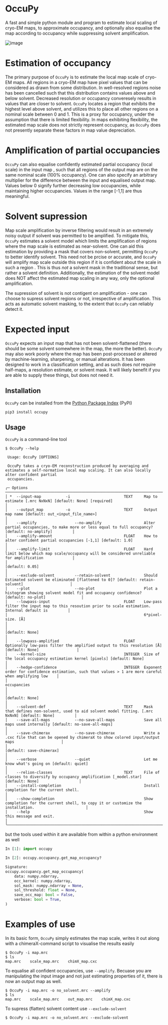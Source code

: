 # OccuPy 

A fast and simple python module and program to estimate local scaling of cryo-EM maps, to approximate 
occupancy, and optionally also equalise the map according to occupancy while suppressing solvent amplification.

![image](resources/cover.png)


# Estimation of occupancy 
The primary purpose of `OccuPy` is to estimate the local map scale of cryo-EM maps. All regions in a cryo-EM map 
have pixel values that can be considered as drawn from some distribution. In well-resolved regions noise has been 
cancelled such that this distribution contains values above and below solvent. Decreased resolution or occupancy 
converesely results in values that are closer to solvent. `OccuPy` locates a region that exhibits the highest level 
above solvent, and utilizes this to place all other regions on a nominal scale between 0 and 1. This is a proxy for 
occupancy, under the assumption that there is limited flexibility. In maps exhibiting flexibility, the estimated 
map scale does not strictly represent occupancy, as `OccuPy` does not presently separate these factors in map value 
depreciation.

# Amplification of partial occupancies 
`OccuPy` can also equalise confidently estimated partial occupancy (local scale) in the input map , such that 
all regions of the output map are on the same nominal scale (100% occupancy). One can also specify an arbitrary 
multiplier for the difference between the input and equalised output map. Values below 0 signify further decreasing low 
occupancies, while maintaining higher occupancies. Values in the range [-1,1] are thus meaningful.

# Solvent supression 
Map scale amplification by inverse filtering would result in an extremely noisy output if solvent was permitted to 
be amplified. To mitigate this, `OccuPy` estimates a solvent model which limits the amplification of regions where 
the map scale is estimated as near-solvent. One can aid this estimation by providing a mask that covers non-solvent, 
permitting `OccuPy` to better identify solvent. This need not be prcise or accurate, and `OccuPy` will amplify map 
scale outside this region if it is confident about the scale in such a region . This is thus *not* a solvent mask in 
the traditional sense, but rather a solvent definition. Additionally, the estimation of the solvent model does NOT 
affect the estimated map scaling in any way, only the optional amplification.

The supression of solvent is not contigent on amplification - one can choose to supress solvent regions or not, 
irrespective of amplification. This acts as automatic solvent masking, to the extent that  `OccuPy` can reliably 
detect it.

# Expected input 
`OccuPy` expects an input map that has not been solvent-flattened (there should be some solvent somewhere in the map, 
the more the better). `OccuPy` may also work poorly where the map has been post-processed or altered by 
machine-learning, 
sharpening, or manual alterations. It has been designed to work in a classification setting, and as such does *not* 
require half-maps, a resolution estimate, or solvent mask. It will likely benefit if you are able to supply these 
things, but does not need it. 

## Installation
`OccuPy` can be installed from the [Python Package Index](https://pypi.org/) (PyPI)

```shell
pip3 install occupy
```

## Usage

`OccuPy` is a command-line tool 

```shell
$ OccuPy --help

 Usage: OccuPy [OPTIONS]                                                                                                                                              
                                                                                                                                                                      
 OccuPy takes a cryo-EM reconstruction produced by averaging and estimates a self-normative local map scaling. It can also locally alter confident partial            
 occupancies.                                                                                                                                                         
                                                                                                                                                                      
╭─ Options ──────────────────────────────────────────────────────────────────────────────────────────────────────────────────────────────────────────────────────────╮
│ *  --input-map           -i                        TEXT     Map to estimate [.mrc NxNxN] [default: None] [required]                                                │
│    --output_map          -o                        TEXT     Output map name [default: out_<input_file_name>]                                                       │
│    --amplify                 --no-amplify                   Alter partial occupancies, to make more or less equal to full occupancy? [default: no-amplify]         │
│    --amplify-amount                                FLOAT    How to alter confident partial occupancies [-1,1] [default: 1.0]                                       │
│    --amplify-limit                                 FLOAT    Hard limit below which map scale/occupancy will be considered unreliable for amplification             │
│                                                             [default: 0.05]                                                                                        │
│    --exclude-solvent         --retain-solvent               Should Estimated solvent be eliminated [flattened to 0]? [default: retain-solvent]                     │
│    --plot                    --no-plot                      Plot a histogram showing solvent model fit and occupancy confidence? [default: no-plot]                │
│    --lowpass-input                                 FLOAT    Low-pass filter the input map to this resoution prior to scale estimation. Internal default is         │
│                                                             6*pixel-size. [Å]                                                                                      │
│                                                             [default: None]                                                                                        │
│    --lowpass-amplified                             FLOAT    Optionally low-pass filter the amplified output to this resolution [Å] [default: None]                 │
│    --kernel-size                                   INTEGER  Size of the local occupancy estimation kernel [pixels] [default: None]                                 │
│    --hedge-confidence                              INTEGER  Exponent order for confidence estimation, such that values > 1 are more careful when amplifying low    │
│                                                             occupancies                                                                                            │
│                                                             [default: None]                                                                                        │
│    --solvent-def                                   TEXT     Mask that defines non-solvent, used to aid solvent model fitting. [.mrc NxNxN] [default: None]         │
│    --save-all-maps           --no-save-all-maps             Save all maps used internally [default: no-save-all-maps]                                              │
│    --save-chimerax           --no-save-chimerax             Write a .cxc file that can be opened by chimeraX to show colored input/output maps                     │
│                                                             [default: save-chimerax]                                                                               │
│    --verbose                 --quiet                        Let me know what's going on [default: quiet]                                                           │
│    --relion-classes                                TEXT     File of classes to diversify by occupancy amplification [_model.star] [default: None]                  │
│    --install-completion                                     Install completion for the current shell.                                                              │
│    --show-completion                                        Show completion for the current shell, to copy it or customize the installation.                       │
│    --help                                                   Show this message and exit.                                                                            │
╰────────────────────────────────────────────────────────────────────────────────────────────────────────────────────────────────────────────────────────────────────╯

```

but the tools used within it are available from within a python environment as well

```python
In [1]: import occupy

In [2]: occupy.occupancy.get_map_occupancy?                                                                          

Signature:
occupy.occupancy.get_map_occupancy(
    data: numpy.ndarray,
    occ_kernel: numpy.ndarray,
    sol_mask: numpy.ndarray = None,
    sol_threshold: float = None,
    save_occ_map: bool = False,
    verbose: bool = True,
)

```

# Examples of use 

In its basic form, `OccuPy` simply estimates the map scale, writes it out along with a chimeraX-command script to 
visualise the results easily

```shell
$ OccuPy -i map.mrc 
$ ls  
map.mrc    scale_map.mrc    chimX_map.cxc
```

To equalise all confident occupancies, use `--amplify`. Becuase you are manipulating the input image and not just 
estimating properties of it, there is now an output map as well. 
```shell
$ OccuPy -i map.mrc -o no_solvent.mrc --amplify 
$ ls  
map.mrc    scale_map.mrc    out_map.mrc    chimX_map.cxc
```

To supress (flatten) solvent content use `--exclude-solvent`
```shell
$ OccuPy -i map.mrc -o no_solvent.mrc --exclude-solvent 
```


